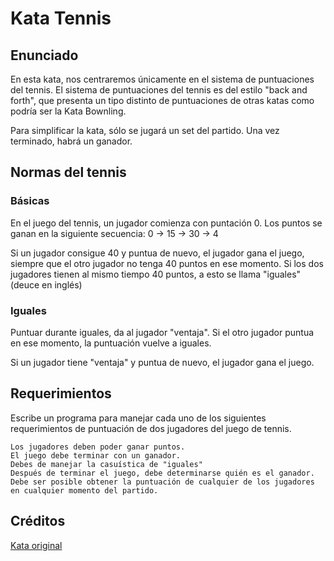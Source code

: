 # Kata Tennis

## Enunciado

En esta kata, nos centraremos únicamente en el sistema de puntuaciones del tennis. El sistema de puntuaciones del tennis es del estilo "back and forth", que presenta un tipo distinto de puntuaciones de otras katas como podría ser la Kata Bownling.

Para simplificar la kata, sólo se jugará un set del partido. Una vez terminado, habrá un ganador.

## Normas del tennis

### Básicas
En el juego del tennis, un jugador comienza con puntación 0. Los puntos se ganan en la siguiente secuencia: 0 -> 15 -> 30 -> 4

Si un jugador consigue 40 y puntua de nuevo, el jugador gana el juego, siempre que el otro jugador no tenga 40 puntos en ese momento. Si los dos jugadores tienen al mismo tiempo 40 puntos, a esto se llama "iguales" (deuce en inglés)

### Iguales
Puntuar durante iguales, da al jugador "ventaja". Si el otro jugador puntua en ese momento, la puntuación vuelve a iguales.

Si un jugador tiene "ventaja" y puntua de nuevo, el jugador gana el juego.

## Requerimientos
Escribe un programa para manejar cada uno de los siguientes requerimientos de puntuación de dos jugadores del juego de tennis.

```
Los jugadores deben poder ganar puntos.
El juego debe terminar con un ganador.
Debes de manejar la casuística de "iguales"
Después de terminar el juego, debe determinarse quién es el ganador.
Debe ser posible obtener la puntuación de cualquier de los jugadores en cualquier momento del partido.
```

## Créditos

[Kata original](http://www.solveet.com/exercises/Kata-Tennis/13)
